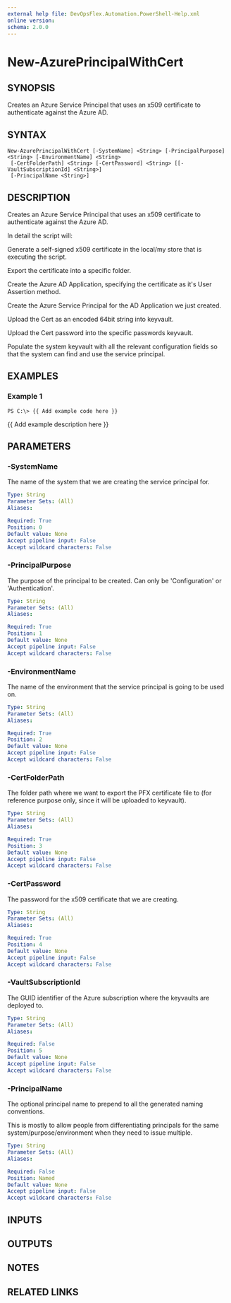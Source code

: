 ```yaml
---
external help file: DevOpsFlex.Automation.PowerShell-Help.xml
online version: 
schema: 2.0.0
---
```


# New-AzurePrincipalWithCert

## SYNOPSIS
Creates an Azure Service Principal that uses an x509 certificate to authenticate against the Azure AD.

## SYNTAX

```
New-AzurePrincipalWithCert [-SystemName] <String> [-PrincipalPurpose] <String> [-EnvironmentName] <String>
 [-CertFolderPath] <String> [-CertPassword] <String> [[-VaultSubscriptionId] <String>]
 [-PrincipalName <String>]
```

## DESCRIPTION
Creates an Azure Service Principal that uses an x509 certificate to authenticate against the Azure AD.

In detail the script will:

Generate a self-signed x509 certificate in the local/my store that is executing the script.

Export the certificate into a specific folder.

Create the Azure AD Application, specifying the certificate as it's User Assertion method.

Create the Azure Service Principal for the AD Application we just created.

Upload the Cert as an encoded 64bit string into keyvault.

Upload the Cert password into the specific passwords keyvault.

Populate the system keyvault with all the relevant configuration fields so that the system can find and use the service principal.

## EXAMPLES

### Example 1
```
PS C:\> {{ Add example code here }}
```

{{ Add example description here }}

## PARAMETERS

### -SystemName
The name of the system that we are creating the service principal for.

```yaml
Type: String
Parameter Sets: (All)
Aliases: 

Required: True
Position: 0
Default value: None
Accept pipeline input: False
Accept wildcard characters: False
```

### -PrincipalPurpose
The purpose of the principal to be created.
Can only be 'Configuration' or 'Authentication'.

```yaml
Type: String
Parameter Sets: (All)
Aliases: 

Required: True
Position: 1
Default value: None
Accept pipeline input: False
Accept wildcard characters: False
```

### -EnvironmentName
The name of the environment that the service principal is going to be used on.

```yaml
Type: String
Parameter Sets: (All)
Aliases: 

Required: True
Position: 2
Default value: None
Accept pipeline input: False
Accept wildcard characters: False
```

### -CertFolderPath
The folder path where we want to export the PFX certificate file to (for reference purpose only, since it will be uploaded to keyvault).

```yaml
Type: String
Parameter Sets: (All)
Aliases: 

Required: True
Position: 3
Default value: None
Accept pipeline input: False
Accept wildcard characters: False
```

### -CertPassword
The password for the x509 certificate that we are creating.

```yaml
Type: String
Parameter Sets: (All)
Aliases: 

Required: True
Position: 4
Default value: None
Accept pipeline input: False
Accept wildcard characters: False
```

### -VaultSubscriptionId
The GUID identifier of the Azure subscription where the keyvaults are deployed to.

```yaml
Type: String
Parameter Sets: (All)
Aliases: 

Required: False
Position: 5
Default value: None
Accept pipeline input: False
Accept wildcard characters: False
```

### -PrincipalName
The optional principal name to prepend to all the generated naming conventions.

This is mostly to allow people from differentiating principals for the same system/purpose/environment when they need to issue multiple.

```yaml
Type: String
Parameter Sets: (All)
Aliases: 

Required: False
Position: Named
Default value: None
Accept pipeline input: False
Accept wildcard characters: False
```

## INPUTS

## OUTPUTS

## NOTES

## RELATED LINKS

